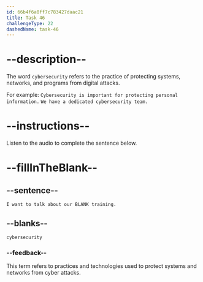 ```yaml
---
id: 66b4f6a0ff7c783427daac21
title: Task 46
challengeType: 22
dashedName: task-46
---
```


<!-- (Audio) Anna: I want to talk about our cybersecurity training. -->

# --description--

The word `cybersecurity` refers to the practice of protecting systems, networks, and programs from digital attacks.

For example:
`Cybersecurity is important for protecting personal information.`
`We have a dedicated cybersecurity team.`

# --instructions--

Listen to the audio to complete the sentence below.

# --fillInTheBlank--

## --sentence--

`I want to talk about our BLANK training.`

## --blanks--

`cybersecurity`

### --feedback--

This term refers to practices and technologies used to protect systems and networks from cyber attacks.
